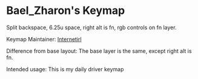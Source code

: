 Bael_Zharon's Keymap
===

Split backspace, 6.25u space, right alt is fn, rgb controls on fn layer.

Keymap Maintainer: [Internetirl](https://github.com/internetirl)

Difference from base layout: The base layer is the same, except right alt is fn.

Intended usage: This is my daily driver keymap
